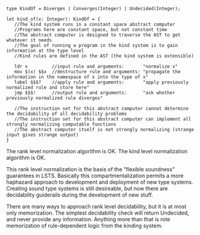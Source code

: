 ```lsts
type KindOf = Diverges | Converges(Integer) | Undecided(Integer); 

let kind_of(x: Integer): KindOf = {
   //The kind system runs in a constant space abstract computer
   //Programs here are constant space, but not constant time
   //The abstract computer is designed to traverse the AST to get whatever it needs
   //The goal of running a program in the kind system is to gain information at the type level
   //Kind rules are defined in the AST (the kind system is extensible)

   ldr x         //input rule and arguments:       "normalize x"
   mov $(x) $$x  //destructure rule and arguments: "propagate the information in the namespace of x into the type of x"
   label $$$?    //apply rule and arguments:       "apply previously normalized rule and store here"
   jmp $$$!      //output rule and arguments:      "ask whether previously normalized rule diverges"

   //The instruction set for this abstract computer cannot determine the decidability of all decidability problems
   //The instruction set for this abstract computer can implement all strongly normalizing computable functions
   //The abstract computer itself is not strongly normalizing (strange input gives strange output)
}
```

The rank level normalization algorithm is OK. The kind level normalization algorithm is OK.

This rank level normalization is the basis of the "flexible soundness" guarantees in LSTS.
Basically this compartmentalization permits a more haphazard approach to development and deployment of new type systems.
Creating sound type systems is still desireable, but now there are decidability guiderails during the development of new stuff.

There are many ways to approach rank level decidability, but it is at most only memorization.
The simplest decidability check will return Undecided, and never provide any information.
Anything more than that is rote memorization of rule-dependent logic from the kinding system.

